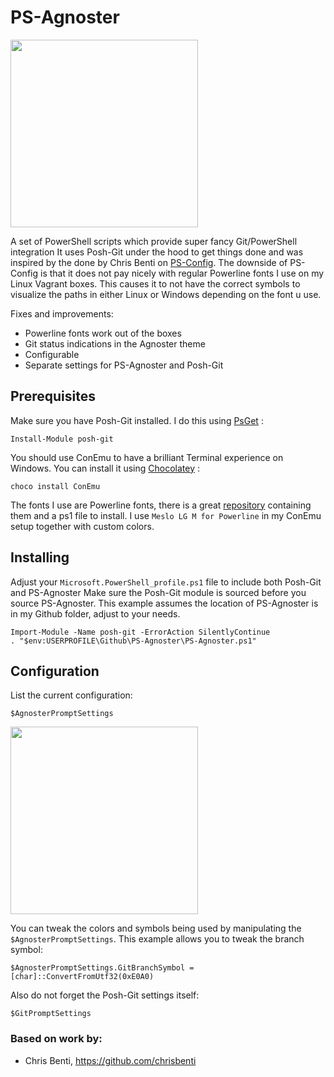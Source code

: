 PS-Agnoster
===========

<img src="http://herebedragons.io/wp-content/uploads/2016/03/PS-Agnoster.png" width="300">

A set of PowerShell scripts which provide super fancy Git/PowerShell integration
It uses Posh-Git under the hood to get things done and was inspired by the done by Chris Benti on [PS-Config](https://github.com/chrisbenti/PS-Config).
The downside of PS-Config is that it does not pay nicely with regular Powerline fonts I use on my Linux Vagrant boxes.
This causes it to not have the correct symbols to visualize the paths in either Linux or Windows depending on the font u use.

Fixes and improvements:
* Powerline fonts work out of the boxes
* Git status indications in the Agnoster theme
* Configurable
* Separate settings for PS-Agnoster and Posh-Git

Prerequisites
-------------

Make sure you have Posh-Git installed. I do this using [PsGet](http://psget.net/) :

```
Install-Module posh-git
```

You should use ConEmu to have a brilliant Terminal experience on Windows. You can install it using [Chocolatey](https://chocolatey.org/) :

```
choco install ConEmu
```

The fonts I use are Powerline fonts, there is a great [repository](https://github.com/powerline/fonts) containing them and a ps1 file to install.
I use `Meslo LG M for Powerline` in my ConEmu setup together with custom colors.

Installing
----------

Adjust your `Microsoft.PowerShell_profile.ps1` file to include both Posh-Git and PS-Agnoster
Make sure the Posh-Git module is sourced before you source PS-Agnoster.
This example assumes the location of PS-Agnoster is in my Github folder, adjust to your needs.

```
Import-Module -Name posh-git -ErrorAction SilentlyContinue
. "$env:USERPROFILE\Github\PS-Agnoster\PS-Agnoster.ps1"
```

Configuration
-------------

List the current configuration:

````
$AgnosterPromptSettings
````

<img src="http://herebedragons.io/wp-content/uploads/2016/03/AgnosterPromptSettings.png" width="300">

You can tweak the colors and symbols being used by manipulating the `$AgnosterPromptSettings`.
This example allows you to tweak the branch symbol:

````
$AgnosterPromptSettings.GitBranchSymbol = [char]::ConvertFromUtf32(0xE0A0)
````

Also do not forget the Posh-Git settings itself:

````
$GitPromptSettings
````

### Based on work by:

 - Chris Benti, https://github.com/chrisbenti
